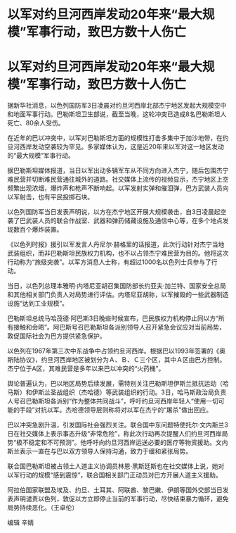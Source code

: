 # 以军对约旦河西岸发动20年来“最大规模”军事行动，致巴方数十人伤亡

# 以军对约旦河西岸发动20年来“最大规模”军事行动，致巴方数十人伤亡

据新华社消息，以色列国防军3日凌晨对约旦河西岸北部杰宁地区发起大规模空中和地面军事行动。巴勒斯坦卫生部说，截至当晚，这轮冲突已造成8名巴勒斯坦人死亡、80余人受伤。

在近年的巴以冲突中，以军对巴勒斯坦方面的规模性打击多集中于加沙地带，在约旦河西岸发动空袭较为罕见。多家媒体认为，这是近20年来以军对这一地区发动的“最大规模”军事行动。

据巴勒斯坦媒体报道，当日以军出动多辆军车从不同方向进入杰宁，随后包围杰宁难民营并切断难民营通往城外的道路。社交媒体上流传的视频显示，杰宁地区上空频繁出现浓烟，爆炸声和枪声不断响起。以军发射实弹和催泪弹，巴方武装人员向以军射击，也有平民投掷石块。

以色列国防军当日发表声明说，以方在杰宁地区开展大规模袭击，自3日凌晨起空袭了巴武装人员的联合作战室、武器和弹药储藏设施及通信中心等，在多个地点发现数百个爆炸装置。

《以色列时报》援引以军发言人丹尼尔·赫格里的话报道，此次行动针对杰宁当地武装组织，而非巴勒斯坦民族权力机构，也不以占领杰宁难民营为目的。他将这次行动称为“旅级突袭”。以军方消息人士称，有超过1000名以色列士兵参与了行动。

当日，以色列总理本雅明·内塔尼亚胡召集国防部长约亚夫·加兰特、国家安全总局和其他相关部门负责人对局势进行评估。内塔尼亚胡称，以军摧毁的一些武器制造设施“达到工业规模”。

巴勒斯坦总统马哈茂德·阿巴斯3日晚些时候宣布，巴民族权力机构停止同以方“所有接触和会晤”。阿巴斯号召巴勒斯坦各派别领导人召开紧急会议应对当前局势，敦促国际社会为巴方提供紧急保护。

以色列在1967年第三次中东战争中占领约旦河西岸。根据巴以1993年签署的《奥斯陆协议》，约旦河西岸地区被划分为Ａ、Ｂ、Ｃ三个区，其中Ａ区由巴方控制。杰宁位于A区，其难民营是多年以来巴以冲突的“火药桶”。

舆论普遍认为，巴以地区局势后续发展，需特别关注巴勒斯坦伊斯兰抵抗运动（哈马斯）和伊斯兰圣战组织（杰哈德）等武装组织的行动。3日，哈马斯政治局负责人号召巴勒斯坦各派别“作为整体共同战斗”，呼吁约旦河西岸年轻人“使用一切可能的手段”对抗以军。杰哈德领导层则称将对以军在杰宁的“屠杀”做出回应。

巴以冲突急剧升温，引发国际社会强烈关注。联合国中东问题特使托尔·文内斯兰3日在社交媒体上表示事态升级“非常危险”，称此次行动再次提醒人们约旦河西岸局势“极不稳定和不可预测”。他呼吁向约旦河西岸运送必要的医疗等物资援助。文内斯兰表示一直在与巴以双方领导人保持沟通，致力于缓和紧张局势。

联合国巴勒斯坦被占领土人道主义协调员林恩·黑斯廷斯也在社交媒体上说，她对以军行动的规模“感到震惊”，联合国相关部门正动员对巴方开展人道主义援助。

阿拉伯国家联盟及埃及、约旦、土耳其、阿联酋、黎巴嫩、伊朗等国外交部当日发表声明谴责以色列，敦促以方立即停止当前的军事行动，尽快结束暴力循环，避免局势持续恶化。（王卓伦）

编辑 辛婧

